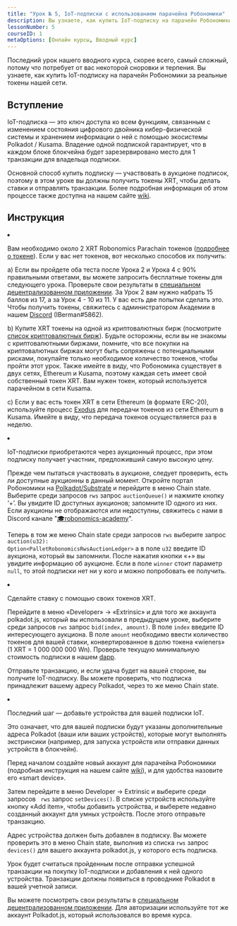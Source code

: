 ```yaml
---
title: "Урок № 5, IoT-подписки с использованием парачейна Робономики"
description: Вы узнаете, как купить IoT-подписку на парачейн Робономики за реальные токены нашей сети.
lessonNumber: 5
courseID: 1
metaOptions: [Онлайн курсы, Вводный курс]
---
```


<section class="container__narrow">

Последний урок нашего вводного курса, скорее всего, самый сложный, потому что потребует от вас некоторой сноровки и терпения. Вы узнаете, как купить IoT-подписку на парачейн Робономики за реальные токены нашей сети.

</section>

<section class="container__reg">

## Вступление

IoT-подписка — это ключ доступа ко всем функциям, связанным с изменением состояния цифрового двойника кибер-физической системы и хранением информации о ней с помощью экосистемы Polkadot / Kusama. Владение одной подпиской гарантирует, что в каждом блоке блокчейна будет зарезервировано место для 1 транзакции для владельца подписки.

Основной способ купить подписку — участвовать в аукционе подписок, поэтому в этом уроке вы должны получить токены XRT, чтобы делать ставки и отправлять транзакции. Более подробная информация об этом процессе также доступна на нашем сайте [wiki](https://wiki.robonomics.network/docs/get-subscription).

</section>

<section class="container__reg">

## Инструкция

<List type="numbers">

<li>

Вам необходимо около 2 XRT Robonomics Parachain токенов ([подробнее о токене](https://robonomics.network/xrt/)). Если у вас нет токенов, вот несколько способов их получить:

a) Если вы пройдете оба теста после Урока 2 и Урока 4 с 90% правильными ответами, вы можете запросить бесплатные токены для следующего урока. Проверьте свои результаты в [специальном децентрализованном приложении](https://lk.robonomics.academy/). За Урок 2 вам нужно набрать 15 баллов из 17, а за Урок 4 - 10 из 11. У вас есть две попытки сделать это. Чтобы получить токены, свяжитесь с администратором Академии в нашем  [Discord](https://discord.gg/xqDgG3EGm9) (IBerman#5862).

b) Купите XRT токены на одной из криптовалютных бирж (посмотрите [список криптовалютных бирж](https://www.coingecko.com/en/coins/robonomics-network#markets/)). Будьте осторожны, если вы не знакомы с криптовалютными биржами, помните, что все покупки на криптовалютных биржах могут быть сопряжены с потенциальными рисками, покупайте только необходимое количество токенов, чтобы пройти этот урок. Также имейте в виду, что Робономика существует в двух сетях, Ethereum и Kusama, поэтому каждая сеть имеет свой собственный токен XRT. Вам нужен токен, который используется парачейном в сети Kusama.

c) Если у вас есть токен XRT в сети Ethereum (в формате ERC-20), используйте процесс [Exodus](https://old.dapp.robonomics.network/#/exodus) для передачи токенов из сети Ethereum в Kusama. Имейте в виду, что передача токенов осуществляется раз в неделю.

</li>

<li>

IoT-подписки приобретаются через аукционный процесс, при этом подписку получает участник, предложивший самую высокую цену. 

Прежде чем пытаться участвовать в аукционе, следует проверить, есть ли доступные аукционны в данный момент. Откройте портал Робономики на [Polkadot/Substrate](https://polkadot.js.org/apps/?rpc=wss%3A%2F%2Fkusama.rpc.robonomics.network%2F#/chainstate) и перейдите в меню Chain state. Выберите среди запросов <code>rws</code> запрос <code>auctionQueue()</code> и нажмите кнопку ‘+’. Вы увидите ID доступных аукционов; запомните ID одного из них. Если аукционы не отображаются или недоступны, свяжитесь с нами в Discord канале "[🎓robonomics-academy](https://discord.com/channels/803947358492557312/803947358492557315)".

Теперь в том же меню Chain state среди запросов <code>rws</code> выберите запрос <code>auction(u32): Option&lt;PalletRobonomicsRwsAuctionLedger&gt;</code> а в поле <code>u32</code> введите ID аукциона, который вы запомнили. После нажатия кнопки «+» вы увидите информацию об аукционе. Если в поле <code>winner</code> стоит параметр <code>null</code>, то этой подписки нет ни у кого и можно попробовать ее получить. 

</li>

<li>

Сделайте ставку с помощью своих токенов XRT.

Перейдите в меню «Developer» -> «Extrinsic» и для того же аккаунта polkadot.js, который вы использовали в предыдущем уроке, выберите среди запросов <code>rws</code> запрос <code>bid(index, amount)</code>. В поле <code>index</code> введите ID интересующего аукциона. В поле <code>amount</code> необходимо ввести количество токенов для вашей ставки, конвертированное в долю токена «wieners» (1 XRT = 1 000 000 000 Wn). Проверьте текущую минимальную стоимость подписки в нашем [dapp](https://dapp.robonomics.network/#/subscription). 

Отправьте транзакцию, и если удача будет на вашей стороне, вы получите IoT-подписку. Вы можете проверить, что подписка принадлежит вашему адресу Polkadot, через то же меню Chain state.

</li>

<li>

Последний шаг — добавьте устройства для вашей подписки IoT. 

Это означает, что для вашей подписки будут указаны дополнительные адреса Polkadot (ваши или ваших устройств), которые могут выполнять экстринсики (например, для запуска устройств или отправки данных устройств в блокчейн). 

Перед началом создайте новый аккаунт для парачейна Робономики (подробная инструкция на нашем сайте [wiki](https://wiki.robonomics.network/docs/create-account-in-dapp/)), и для удобства назовите его «smart device».

Затем перейдите в меню Developer -> Extrinsic и выберите среди запросов <code> rws</code> запрос <code>setDevices()</code>. В списке устройств используйте кнопку «Add item», чтобы добавить устройства, и выберете недавно созданный аккаунт для умных устройств. После этого отправьте транзакцию.

Адрес устройства должен быть добавлен в подписку. Вы можете проверить это в меню Chain state, выполнив из списка <code>rws</code> запрос <code>devices()</code> для вашего аккаунта polkadot.js, у которого есть подписка.

</li>

</List>
</section>

<Result>

Урок будет считаться пройденным после отправки успешной транзакции на покупку IoT-подписки и добавления к ней одного устройства. Транзакции должны появиться в проводнике Polkadot в вашей учетной записи.

Вы можете посмотреть свои результаты в [специальном децентрализованном приложении](https://lk.robonomics.academy/). Для авторизации используйте тот же аккаунт Polkadot.js, который использовался во время курса.

</Result>